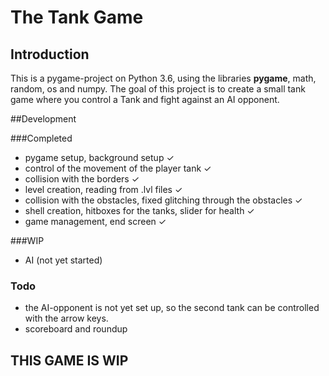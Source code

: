 # The Tank Game

## Introduction
This is a pygame-project on Python 3.6, using the libraries **pygame**, math, random, os and numpy.
The goal of this project is to create a small tank game where you control a Tank and fight against an AI opponent.

##Development

###Completed
- pygame setup, background setup ✓
- control of the movement of the player tank ✓
- collision with the borders ✓
- level creation, reading from .lvl files ✓
- collision with the obstacles, fixed glitching through the obstacles ✓
- shell creation, hitboxes for the tanks, slider for health ✓
- game management, end screen ✓

###WIP
- AI (not yet started)

### Todo
- the AI-opponent is not yet set up, so the second tank can be controlled with the arrow keys.
- scoreboard and roundup

## THIS GAME IS WIP